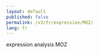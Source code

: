 ```yaml
---
layout: default
published: false
permalink: /v3/fr/expression/MOZ/
lang: fr
---
```


expression analysis MOZ
